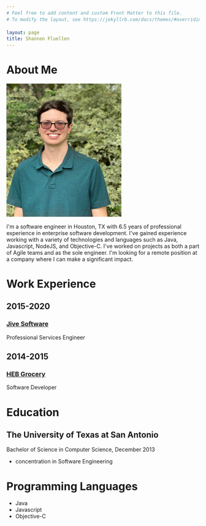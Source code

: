 ```yaml
---
# Feel free to add content and custom Front Matter to this file.
# To modify the layout, see https://jekyllrb.com/docs/themes/#overriding-theme-defaults

layout: page
title: Shannon Fluellen
---
```

# About Me
<img src="/assets/img/ShannonFluellen.jpeg" width="300"/>

I'm a software engineer in Houston, TX with 6.5 years of professional experience in enterprise software development.
I've gained experience working with a variety of technologies and languages such as Java, Javascript, NodeJS, and Objective-C.
I've worked on projects as both a part of Agile teams and as the sole engineer. I'm looking for a remote position at a
company where I can make a significant impact. 

# Work Experience
## 2015-2020
### [Jive Software](https://www.jivesoftware.com "Jive Software") 
Professional Services Engineer
## 2014-2015 
### [HEB Grocery](https://www.heb.com)
Software Developer

# Education
## The University of Texas at San Antonio
Bachelor of Science in Computer Science, December 2013
- concentration in Software Engineering 

# Programming Languages
- Java
- Javascript
- Objective-C
